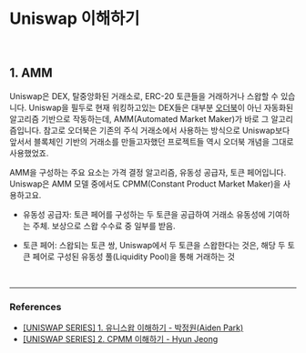 # Uniswap 이해하기

<br />

## 1. AMM

Uniswap은 DEX, 탈중앙화된 거래소로, ERC-20 토큰들을 거래하거나 스왑할 수 있습니다. Uniswap을 필두로 현재 워킹하고있는 DEX들은 대부분 [오더북]()이 아닌 자동화된 알고리즘 기반으로 작동하는데, AMM(Automated Market Maker)가 바로 그 알고리즘입니다. 참고로 오더북은 기존의 주식 거래소에서 사용하는 방식으로 Uniswap보다 앞서서 블록체인 기반의 거래소를 만들고자했던 프로젝트들 역시 오더북 개념을 그대로 사용했었죠. 

AMM을 구성하는 주요 요소는 가격 결정 알고리즘, 유동성 공급자, 토큰 페어입니다. Uniswap은 AMM 모델 중에서도 CPMM(Constant Product Market Maker)을 사용하고요.

- 유동성 공급자: 토큰 페어를 구성하는 두 토큰을 공급하여 거래소 유동성에 기여하는 주체. 보상으로 스왑 수수료 중 일부를 받음.

- 토큰 페어: 스왑되는 토큰 쌍, Uniswap에서 두 토큰을 스왑한다는 것은, 해당 두 토큰 페어로 구성된 유동성 풀(Liquidity Pool)을 통해 거래하는 것

<br />

---

### References

- [[UNISWAP SERIES] 1. 유니스왑 이해하기 - 박정원(Aiden Park)](https://medium.com/@aiden.p/uniswap-series-1-%EC%9C%A0%EB%8B%88%EC%8A%A4%EC%99%91-%EC%9D%B4%ED%95%B4%ED%95%98%EA%B8%B0-e321446623c7)
- [[UNISWAP SERIES] 2. CPMM 이해하기 - Hyun Jeong](https://hyun-jeong.medium.com/uniswap-series-2-cpmm-%EC%9D%B4%ED%95%B4%ED%95%98%EA%B8%B0-4a82de8aba9)
